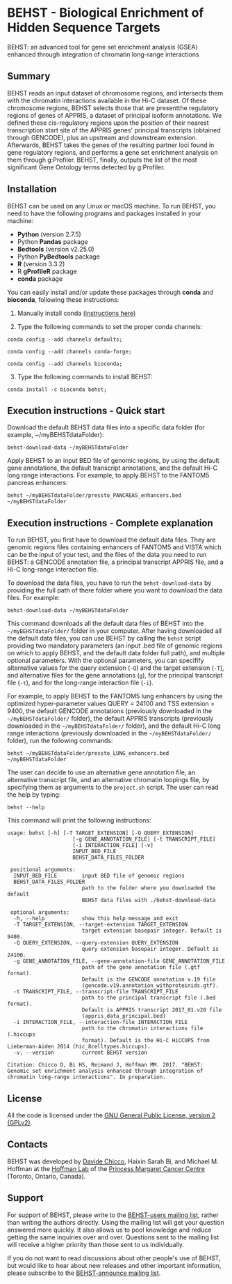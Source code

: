# BEHST - Biological Enrichment of Hidden Sequence Targets #

BEHST: an advanced tool for gene set enrichment analysis (GSEA) enhanced
through integration of chromatin long-range interactions

## Summary ##
BEHST reads an input dataset of chromosome regions, and intersects them with the chromatin interactions available in the Hi-C dataset. Of these chromosome regions, BEHST selects those that are presentthe regulatory regions of genes of APPRIS, a dataset of principal isoform annotations. We defined these cis-regulatory regions upon the position of their nearest transcription start site of the APPRIS genes' principal transcripts (obtained through GENCODE), plus an upstream and downstream extension. Afterwards, BEHST takes the genes of the resulting partner loci found in gene regulatory regions, and performs a gene set enrichment analysis on them through g:Profiler. BEHST, finally, outputs the list of the most significant Gene Ontology terms detected by g:Profiler.

## Installation ##
BEHST can be used on any Linux or macOS machine.
To run BEHST, you need to have the following programs and packages installed in your machine:

* **Python** (version 2.7.5)
* Python **Pandas** package
* **Bedtools** (version v2.25.0)
* Python **PyBedtools** package
* **R** (version 3.3.2)
* R **gProfileR** package
* **conda** package

You can easily install and/or update these packages through **conda** and **bioconda**, following these instructions:

1) Manually install conda [(instructions here)](https://conda.io/docs/install/quick.html)

2) Type the following commands to set the proper conda channels:

`conda config --add channels defaults;`

`conda config --add channels conda-forge;`

`conda config --add channels bioconda;`

3) Type the following commands to install BEHST:

`conda install -c bioconda behst;`

## Execution instructions - Quick start ##

Download the default BEHST data files into a specific data folder (for example,  ~/myBEHSTdataFolder):

`behst-download-data ~/myBEHSTdataFolder`

Apply BEHST to an input BED file of genomic regions, by using the default gene annotations, the default transcript annotations, and the default Hi-C long range interactions. For example, to apply BEHST to the FANTOM5 pancreas enhancers:

`behst ~/myBEHSTdataFolder/pressto_PANCREAS_enhancers.bed ~/myBEHSTdataFolder`

## Execution instructions - Complete explanation ##
To run BEHST, you first have to download the default data files. They are genomic regions files containing enhancers of FANTOM5 and VISTA which can be the input of your test, and the files of the data you need to run BEHST: a GENCODE annotation file, a principal transcript APPRIS file, and a Hi-C long-range interaction file.

To download the data files, you have to run the `behst-download-data` by providing the full path of there folder where you want to download the data files. For example:

`behst-download-data ~/myBEHSTdataFolder`

This command downloads all the default data files of BEHST into the `~/myBEHSTdataFolder/` folder in your computer.
After having downloaded all the default data files, you can use BEHST by calling the `behst` script providing two mandatory parameters (an input .bed file of genomic regions on which to apply BEHST, and the default data folder full path), and multiple optional parameters.
With the optional parameters, you can specifify alternative values for the query extension (`-Q`) and the target extension (`-T`), and alternative files for the gene annotations (`g`), for the principal transcript file (`-t`), and for the long-range interaction file (`-i`).

For example, to apply BEHST to the FANTOM5 lung enhancers by using the optimized hyper-parameter values QUERY = 24100 and TSS extension = 9400, the default GENCODE annotations (previously downloaded in the `~/myBEHSTdataFolder/` folder), the default APPRIS transcripts (previously downloaded in the `~/myBEHSTdataFolder/` folder), and the default Hi-C long range interactions (previously downloaded in the `~/myBEHSTdataFolder/` folder), run the following commands:

`behst ~/myBEHSTdataFolder/pressto_LUNG_enhancers.bed ~/myBEHSTdataFolder`

The user can decide to use an alternative gene annotation file, an alternative transcript file, and an alternative chromatin loopings file, by specifying them as arguments to the `project.sh` script. The user can read the help by typing:

`behst --help`

This command will print the following instructions:



    usage: behst [-h] [-T TARGET_EXTENSION] [-Q QUERY_EXTENSION]
                         [-g GENE_ANNOTATION_FILE] [-t TRANSCRIPT_FILE]
                         [-i INTERACTION_FILE] [-v]
                         INPUT_BED_FILE
                         BEHST_DATA_FILES_FOLDER

     positional arguments:
      INPUT_BED_FILE        input BED file of genomic regions
      BEHST_DATA_FILES_FOLDER
                            path to the folder where you downloaded the default
                            BEHST data files with ./behst-download-data
    
     optional arguments:
      -h, --help            show this help message and exit
      -T TARGET_EXTENSION, --target-extension TARGET_EXTENSION
                            target extension basepair integer. Default is 9400.
      -Q QUERY_EXTENSION, --query-extension QUERY_EXTENSION
                            query extension basepair integer. Default is 24100.
      -g GENE_ANNOTATION_FILE, --gene-annotation-file GENE_ANNOTATION_FILE
                            path of the gene annotation file (.gtf format).
                            Default is the GENCODE annotation v.19 file
                            (gencode.v19.annotation_withproteinids.gtf).
      -t TRANSCRIPT_FILE, --transcript-file TRANSCRIPT_FILE
                            path to the principal transcript file (.bed format).
                            Default is APPRIS transcript 2017_01.v20 file
                            (appris_data_principal.bed)
      -i INTERACTION_FILE, --interaction-file INTERACTION_FILE
                            path to the chromatin interactions file (.hiccups
                            format). Default is the Hi-C HiCCUPS from Lieberman-Aiden 2014 (hic_8celltypes.hiccups).
      -v, --version         current BEHST version
    
    Citation: Chicco D, Bi HS, Reimand J, Hoffman MM. 2017. "BEHST: Genomic set enrichment analysis enhanced through integration of chromatin long-range interactions". In preparation.


## License ##
All the code is licensed under the [GNU General Public License, version 2 (GPLv2)](http://www.gnu.org/licenses/gpl-2.0-standalone.html).


## Contacts ##

BEHST was developed by [Davide Chicco](http://www.DavideChicco.it), Haixin Sarah Bi, and Michael M. Hoffman at the [Hoffman Lab](http://www.hoffmanlab.org) of the [Princess Margaret Cancer Centre](http://www.uhn.ca/PrincessMargaret/Research/) (Toronto, Ontario, Canada).

## Support ##
For support of BEHST, please write to the [BEHST-users mailing list](mailto:behst-l@listserv.utoronto.ca), rather than writing the authors directly. Using the mailing list will get your question answered more quickly. It also allows us to pool knowledge and reduce getting the same inquiries over and over. Questions sent to the mailing list will receive a higher priority than those sent to us individually.

If you do not want to read discussions about other people's use of BEHST, but would like to hear about new releases and other important information, please subscribe to the [BEHST-announce mailing list](mailto:behst-announce-l@listserv.utoronto.ca).